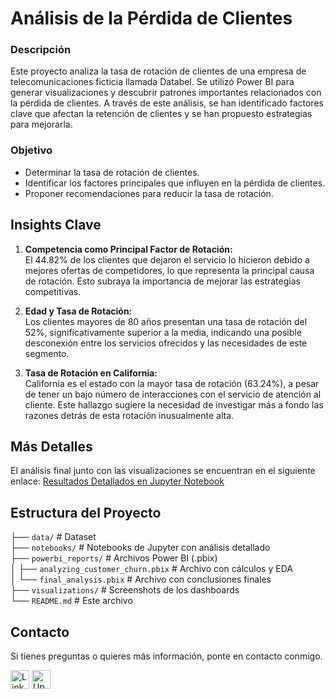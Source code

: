 # **Análisis de la Pérdida de Clientes**

### **Descripción**

Este proyecto analiza la tasa de rotación de clientes de una empresa de telecomunicaciones ficticia llamada Databel. Se utilizó Power BI para generar visualizaciones y descubrir patrones importantes relacionados con la pérdida de clientes. A través de este análisis, se han identificado factores clave que afectan la retención de clientes y se han propuesto estrategias para mejorarla.

### **Objetivo**

- Determinar la tasa de rotación de clientes.
- Identificar los factores principales que influyen en la pérdida de clientes.
- Proponer recomendaciones para reducir la tasa de rotación.

## **Insights Clave**

1. **Competencia como Principal Factor de Rotación:**  
   El 44.82% de los clientes que dejaron el servicio lo hicieron debido a mejores ofertas de competidores, lo que representa la principal causa de rotación. Esto subraya la importancia de mejorar las estrategias competitivas.

2. **Edad y Tasa de Rotación:**  
   Los clientes mayores de 80 años presentan una tasa de rotación del 52%, significativamente superior a la media, indicando una posible desconexión entre los servicios ofrecidos y las necesidades de este segmento.

3. **Tasa de Rotación en California:**  
   California es el estado con la mayor tasa de rotación (63.24%), a pesar de tener un bajo número de interacciones con el servicio de atención al cliente. Este hallazgo sugiere la necesidad de investigar más a fondo las razones detrás de esta rotación inusualmente alta.

## **Más Detalles**

El análisis final junto con las visualizaciones se encuentran en el siguiente enlace: [Resultados Detallados en Jupyter Notebook](../Analyzing%20Customer%20Churn%20-%20Power%20BI/notebooks/churn_analysis_spanish.ipynb)

## **Estructura del Proyecto**

├── `data/` # Dataset  
├── `notebooks/` # Notebooks de Jupyter con análisis detallado  
├── `powerbi_reports/` # Archivos Power BI (.pbix)  
│ ├── `analyzing_customer_churn.pbix` # Archivo con cálculos y EDA  
│ └── `final_analysis.pbix` # Archivo con conclusiones finales  
├── `visualizations/` # Screenshots de los dashboards  
└── `README.md` # Este archivo

## **Contacto**

Si tienes preguntas o quieres más información, ponte en contacto conmigo.

<a href="https://www.linkedin.com/in/jeanpaulomv/"><img src="https://img.shields.io/badge/jeanpaulomv-0077B5?style=for-the-badge&logo=linkedin&logoColor=white" alt="LinkedIn" height="30"></a>
<a href="https://www.upwork.com/freelancers/~017f203a5583495e29?mp_source=share"><img src="https://img.shields.io/badge/UpWork-6FDA44?style=for-the-badge&logo=Upwork&logoColor=white" alt="Upwork" height="30"></a>
